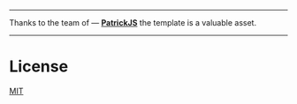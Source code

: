 
___

Thanks to the team of — [**PatrickJS**](https://twitter.com/gdi2290) the template is a valuable asset.

___

# License
 [MIT](/LICENSE)
